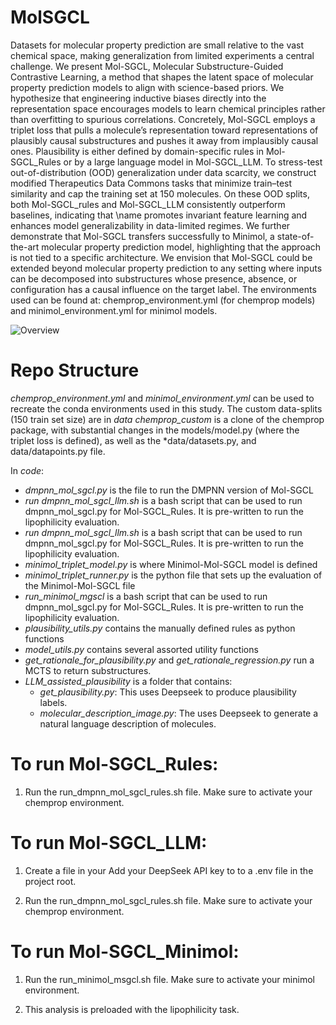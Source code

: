 # MolSGCL
Datasets for molecular property prediction are small relative to the vast chemical space, making generalization from limited experiments a central challenge. We present Mol-SGCL, Molecular Substructure-Guided Contrastive Learning, a method that shapes the latent space of molecular property prediction models to align with science-based priors. We hypothesize that engineering inductive biases directly into the representation space encourages models to learn chemical principles rather than overfitting to spurious correlations. Concretely, Mol-SGCL employs a triplet loss that pulls a molecule’s representation toward representations of plausibly causal substructures and pushes it away from implausibly causal ones. Plausibility is either defined by domain-specific rules in Mol-SGCL_Rules or by a large language model in Mol-SGCL_LLM. To stress-test out-of-distribution (OOD) generalization under data scarcity, we construct modified Therapeutics Data Commons tasks that minimize train–test similarity and cap the training set at 150 molecules. On these OOD splits, both Mol-SGCL_rules and Mol-SGCL_LLM consistently outperform baselines, indicating that \name promotes invariant feature learning and enhances model generalizability in data-limited regimes. We further demonstrate that Mol-SGCL transfers successfully to Minimol, a state-of-the-art molecular property prediction model, highlighting that the approach is not tied to a specific architecture. We envision that Mol-SGCL could be extended beyond molecular property prediction to any setting where inputs can be decomposed into substructures whose presence, absence, or configuration has a causal influence on the target label. 
The environments used can be found at:
chemprop_environment.yml (for chemprop models) and minimol_environment.yml for minimol models. 

![Overview](./overview.png)


# Repo Structure

*chemprop_environment.yml* and *minimol_environment.yml* can be used to recreate the conda environments used in this study.
The custom data-splits (150 train set size) are in *data*
*chemprop_custom* is a clone of the chemprop package, with substantial changes in the models/model.py (where the triplet loss is defined), as well as the *data/datasets.py, and data/datapoints.py file. 


In *code*:
- *dmpnn_mol_sgcl.py* is the file to run the DMPNN version of Mol-SGCL 
- *run dmpnn_mol_sgcl_llm.sh* is a bash script that can be used to run dmpnn_mol_sgcl.py for Mol-SGCL_Rules. It is pre-written to run the lipophilicity evaluation. 
- *run dmpnn_mol_sgcl_llm.sh* is a bash script that can be used to run dmpnn_mol_sgcl.py for Mol-SGCL_Rules. It is pre-written to run the lipophilicity evaluation. 
- *minimol_triplet_model.py* is where Minimol-Mol-SGCL model is defined 
- *minimol_triplet_runner.py* is the python file that sets up the evaluation of the Minimol-Mol-SGCL file
- *run_minimol_mgscl* is a bash script that can be used to run dmpnn_mol_sgcl.py for Mol-SGCL_Rules. It is pre-written to run the lipophilicity evaluation. 
- *plausibility_utils.py* contains the manually defined rules as python functions 
- *model_utils.py* contains several assorted utility functions
- *get_rationale_for_plausibility.py* and *get_rationale_regression.py* run a MCTS to return substructures.
- *LLM_assisted_plausibility* is a folder that contains:
    - *get_plausibility.py*: This uses Deepseek to produce plausibility labels. 
    - *molecular_description_image.py*: The uses Deepseek to generate a natural language description of molecules. 

# To run Mol-SGCL_Rules: 

1. Run the run_dmpnn_mol_sgcl_rules.sh file. Make sure to activate your chemprop environment. 

# To run Mol-SGCL_LLM: 

1. Create a file in your Add your DeepSeek API key to to a .env file in the project root. 

2. Run the run_dmpnn_mol_sgcl_rules.sh file. Make sure to activate your chemprop environment. 

# To run Mol-SGCL_Minimol:

1. Run the run_minimol_msgcl.sh file. Make sure to activate your minimol environment. 

2. This analysis is preloaded with the lipophilicity task. 





